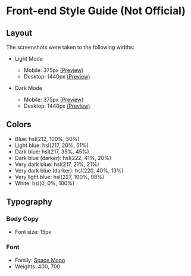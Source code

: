 # Front-end Style Guide (Not Official)

## Layout

The screenshots were taken to the following widths:

- Light Mode
  - Mobile: 375px [(Preview)](screenshots/mobile-light.jpg)
  - Desktop: 1440px [(Preview)](screenshots/desktop-light.jpg)

- Dark Mode
  - Mobile: 375px [(Preview)](screenshots/mobile-dark.jpg)
  - Desktop: 1440px [(Preview)](screenshots/desktop-dark.jpg)

## Colors

- Blue: hsl(212, 100%, 50%)
- Light blue: hsl(217, 20%, 51%)
- Dark blue: hsl(217, 35%, 45%)
- Dark blue (darker): hsl(222, 41%, 20%)
- Very dark blue: hsl(217, 21%, 21%)
- Very dark blue (darker): hsl(220, 40%, 13%)
- Very light blue: hsl(227, 100%, 98%)
- White: hsl(0, 0%, 100%)

## Typography

### Body Copy

- Font size: 15px

### Font

- Family: [Space Mono](https://fonts.google.com/specimen/Space+Mono)
- Weights: 400, 700
